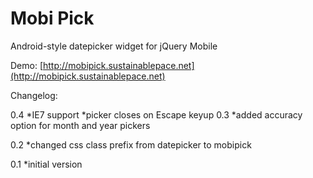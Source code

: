 Mobi Pick
=========

Android-style datepicker widget for jQuery Mobile

Demo: [http://mobipick.sustainablepace.net](http://mobipick.sustainablepace.net)

Changelog:

0.4 
*IE7 support
*picker closes on Escape keyup
0.3
*added accuracy option for month and year pickers

0.2
*changed css class prefix from datepicker to mobipick

0.1 
*initial version


